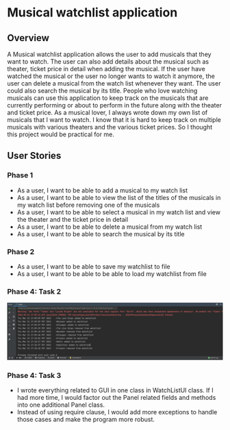 # Musical watchlist application

## Overview

A Musical watchlist application allows the user to add musicals that they want to watch. The user can also add details
about the musical such as theater, ticket price in detail when adding the musical. If the user have watched the musical
or the user no longer wants to watch it anymore, the user can delete a musical from the watch list whenever they want.
The user could also search the musical by its title. People who love watching musicals can use this application to keep
track on the musicals that are currently performing or about to perform in the future along with the theater and ticket
price. As a musical lover, I always wrote down my own list of musicals that I want to watch. I know that it is hard to
keep track on multiple musicals with various theaters and the various ticket prices. So I thought this project would be
practical for me.

## User Stories

### Phase 1

- As a user, I want to be able to add a musical to my watch list
- As a user, I want to be able to view the list of the titles of the musicals in my watch list before removing one of
  the musicals
- As a user, I want to be able to select a musical in my watch list and view the theater and the ticket price in detail
- As a user, I want to be able to delete a musical from my watch list
- As a user, I want to be able to search the musical by its title

### Phase 2

- As a user, I want to be able to save my watchlist to file
- As a user, I want to be able to be able to load my watchlist from file

### Phase 4: Task 2

![My Image](./data/log.png)

### Phase 4: Task 3

- I wrote everything related to GUI in one class in WatchListUI class. If I had more time, I would factor out the Panel
  related fields and methods into one additional Panel class.
- Instead of using require clause, I would add more exceptions to handle those cases and make the program more robust.